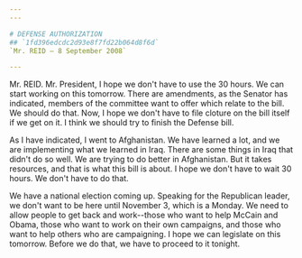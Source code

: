 ```yaml
---
---

# DEFENSE AUTHORIZATION
## `1fd396edcdc2d93e8f7fd22b064d8f6d`
`Mr. REID — 8 September 2008`

---
```



Mr. REID. Mr. President, I hope we don't have to use the 30 hours. We 
can start working on this tomorrow. There are amendments, as the 
Senator has indicated, members of the committee want to offer which 
relate to the bill. We should do that. Now, I hope we don't have to 
file cloture on the bill itself if we get on it. I think we should try 
to finish the Defense bill.

As I have indicated, I went to Afghanistan. We have learned a lot, 
and we are implementing what we learned in Iraq. There are some things 
in Iraq that didn't do so well. We are trying to do better in 
Afghanistan. But it takes resources, and that is what this bill is 
about. I hope we don't have to wait 30 hours. We don't have to do that.



We have a national election coming up. Speaking for the Republican 
leader, we don't want to be here until November 3, which is a Monday. 
We need to allow people to get back and work--those who want to help 
McCain and Obama, those who want to work on their own campaigns, and 
those who want to help others who are campaigning. I hope we can 
legislate on this tomorrow. Before we do that, we have to proceed to it 
tonight.